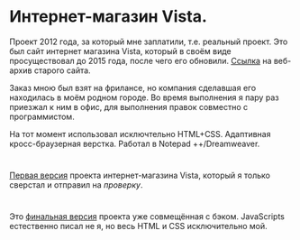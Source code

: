 # Интернет-магазин Vista.

Проект 2012 года, за который мне заплатили, т.е. реальный проект. Это был сайт интернет магазина Vista, который в своём виде просуществовал до 2015 года, после чего его обновили. [Ссылка](https://web.archive.org/web/20130323085042/http://www.vistaplus.ru/) на веб-архив старого сайта.

Заказ мною был взят на фрилансе, но компания сделавшая его находилась в моём родном городе. Во время выполнения я пару раз приезжал к ним в офис, для выполнения правок совместно с программистом.

На тот момент использовал исключтельно HTML+CSS. Адаптивная кросс-браузерная верстка. Работал в Notepad ++/Dreamweaver.
# 
[Первая версия](https://translogik.github.io/Mamont/) проекта интернет-магазина Vista, который я только сверстал и отправил на *проверку*.
#
Это [финальная версия](https://translogik.github.io/Mamont/FinalVersion/index.html) проекта уже совмещённая с бэком. JavaScripts естественно писал не я, но весь HTML и CSS исключительно мой.
